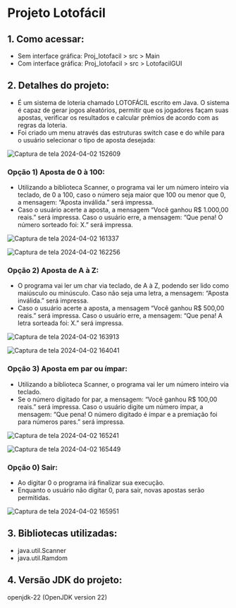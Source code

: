 # Projeto Lotofácil
## 1. Como acessar:
- Sem interface gráfica: Proj_lotofacil > src > Main
- Com interface gráfica: Proj_lotofacil > src > LotofacilGUI
## 2. Detalhes do projeto:
- É um sistema de loteria chamado LOTOFÁCIL escrito em Java. O sistema é capaz de gerar jogos aleatórios, permitir que os jogadores façam suas apostas, verificar os resultados e calcular prêmios de acordo com as regras da loteria.
- Foi criado um menu através das estruturas switch case e do while para o usuário selecionar o tipo de aposta desejada:

![Captura de tela 2024-04-02 152609](https://github.com/CarlosEOsawaC/LP/assets/164787161/163c539e-4fd1-4299-810e-0476cd7beea8)

### Opção 1) Aposta de 0 à 100:
  - Utilizando a biblioteca Scanner, o programa vai ler um número inteiro via teclado, de 0 a 100, caso o número seja maior que 100 ou menor que 0, a mensagem: “Aposta inválida.” será impressa.
  - Caso o usuário acerte a aposta, a mensagem “Você ganhou R$ 1.000,00 reais.” será impressa. Caso o usuário erre, a mensagem: “Que pena! O número sorteado foi: X.” será impressa.

![Captura de tela 2024-04-02 161337](https://github.com/CarlosEOsawaC/LP/assets/164787161/28b486ab-479f-4d76-8150-e756bb760bee)

![Captura de tela 2024-04-02 162256](https://github.com/CarlosEOsawaC/LP/assets/164787161/f9594f05-9426-46fe-8f78-a5fef80dc335)

### Opção 2) Aposta de A à Z:
  - O programa vai ler um char via teclado, de A à Z, podendo ser lido como maiúsculo ou minúsculo. Caso não seja uma letra, a mensagem: “Aposta inválida.” será impressa.
  - Caso o usuário acerte a aposta, a mensagem “Você ganhou R$ 500,00 reais.” será impressa. Caso o usuário erre, a mensagem: “Que pena! A letra sorteada foi: X.” será impressa.

![Captura de tela 2024-04-02 163913](https://github.com/CarlosEOsawaC/LP/assets/164787161/845810fe-d7c1-41df-b47c-93510e6ea172)

![Captura de tela 2024-04-02 164041](https://github.com/CarlosEOsawaC/LP/assets/164787161/090619fc-d4ce-4456-9fe6-c1354c946237)

### Opção 3) Aposta em par ou ímpar:
  - Utilizando a biblioteca Scanner, o programa vai ler um número inteiro via teclado.
  - Se o número digitado for par, a mensagem: “Você ganhou R$ 100,00 reais.” será impressa. Caso o usuário digite um número ímpar, a mensagem: “Que pena! O número digitado é ímpar e a premiação foi para números pares.” será impressa.

![Captura de tela 2024-04-02 165241](https://github.com/CarlosEOsawaC/LP/assets/164787161/4f42d276-523d-4650-9a3d-0051b4093126)

![Captura de tela 2024-04-02 165449](https://github.com/CarlosEOsawaC/LP/assets/164787161/9da145c9-23cb-4c2a-80ed-bb047662a338)

### Opção 0) Sair:
  - Ao digitar 0 o programa irá finalizar sua execução.
  - Enquanto o usuário não digitar 0, para sair, novas apostas serão permitidas.

![Captura de tela 2024-04-02 165951](https://github.com/CarlosEOsawaC/LP/assets/164787161/638653e3-fa11-43c1-bb7b-f31123c349c0)

## 3. Bibliotecas utilizadas:
- java.util.Scanner
- java.util.Ramdom
## 4. Versão JDK do projeto:
openjdk-22 (OpenJDK version 22)
